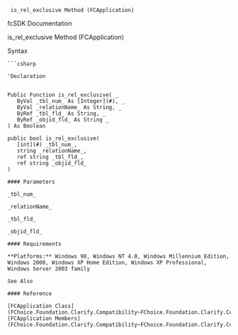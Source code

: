 ﻿     is_rel_exclusive Method (FCApplication)                                                   

fcSDK Documentation

is_rel_exclusive Method (FCApplication)

Syntax

```vbnet
```csharp

'Declaration
 

Public Function is_rel_exclusive( _
   ByVal _tbl_num_ As [Integer](#), _
   ByVal _relationName_ As String, _
   ByRef _tbl_fld_ As String, _
   ByRef _objid_fld_ As String _
) As Boolean

public bool is_rel_exclusive( 
   [int](#) _tbl_num_,
   string _relationName_,
   ref string _tbl_fld_,
   ref string _objid_fld_
)

#### Parameters

_tbl_num_

_relationName_

_tbl_fld_

_objid_fld_

#### Requirements

**Platforms:** Windows 98, Windows NT 4.0, Windows Millennium Edition, Windows 2000, Windows XP Home Edition, Windows XP Professional, Windows Server 2003 family

See Also

#### Reference

[FCApplication Class](FChoice.Foundation.Clarify.Compatibility~FChoice.Foundation.Clarify.Compatibility.FCApplication.md)  
[FCApplication Members](FChoice.Foundation.Clarify.Compatibility~FChoice.Foundation.Clarify.Compatibility.FCApplication_members.md)